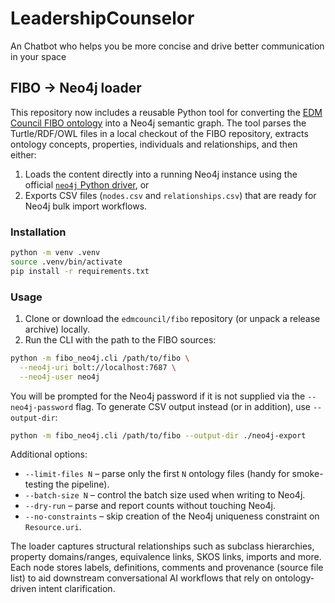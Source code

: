 # LeadershipCounselor
An Chatbot who helps you be more concise and drive better communication in your space

## FIBO → Neo4j loader

This repository now includes a reusable Python tool for converting the
[EDM Council FIBO ontology](https://github.com/edmcouncil/fibo) into a Neo4j
semantic graph. The tool parses the Turtle/RDF/OWL files in a local checkout of
the FIBO repository, extracts ontology concepts, properties, individuals and
relationships, and then either:

1. Loads the content directly into a running Neo4j instance using the official
   [`neo4j` Python driver](https://pypi.org/project/neo4j/), or
2. Exports CSV files (`nodes.csv` and `relationships.csv`) that are ready for
   Neo4j bulk import workflows.

### Installation

```bash
python -m venv .venv
source .venv/bin/activate
pip install -r requirements.txt
```

### Usage

1. Clone or download the `edmcouncil/fibo` repository (or unpack a release
   archive) locally.
2. Run the CLI with the path to the FIBO sources:

```bash
python -m fibo_neo4j.cli /path/to/fibo \
  --neo4j-uri bolt://localhost:7687 \
  --neo4j-user neo4j
```

You will be prompted for the Neo4j password if it is not supplied via the
`--neo4j-password` flag. To generate CSV output instead (or in addition), use
`--output-dir`:

```bash
python -m fibo_neo4j.cli /path/to/fibo --output-dir ./neo4j-export
```

Additional options:

- `--limit-files N` – parse only the first `N` ontology files (handy for
  smoke-testing the pipeline).
- `--batch-size N` – control the batch size used when writing to Neo4j.
- `--dry-run` – parse and report counts without touching Neo4j.
- `--no-constraints` – skip creation of the Neo4j uniqueness constraint on
  `Resource.uri`.

The loader captures structural relationships such as subclass hierarchies,
property domains/ranges, equivalence links, SKOS links, imports and more. Each
node stores labels, definitions, comments and provenance (source file list) to
aid downstream conversational AI workflows that rely on ontology-driven intent
clarification.
